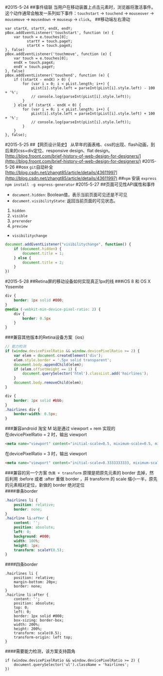 #2015-5-24
##事件级联
当用户在移动装置上点击元素时，浏览器将激活事件。这个动作通常会触发一系列如下事件：`touchstart` → `touchend` → `mouseover` → `mousemove` → `mousedown` → `mouseup` → `click`。
##移动端左右滑动
```
var startX, startY, endX, endY;
pBox.addEventListener('touchstart', function (e) {
	var touch = e.touches[0];
          startY = touch.pageY;
          startX = touch.pageX;
}, false)
pBox.addEventListener('touchmove', function (e) {
	var touch = e.touches[0];
	endX = touch.pageX;
	endY = touch.pageY;
}, false)
pBox.addEventListener('touchend', function (e) {
	if ((startX - endX) > 0) {
		for (var i = 0; i < pList.length; i++) {
			pList[i].style.left = parseInt(pList[i].style.left) - 100 + '%';
			// console.log(parseInt(pList[i].style.left));
		}
	} else if (startX - endX < 0) {
		for (var i = 0; i < pList.length; i++) {
			pList[i].style.left = parseInt(pList[i].style.left) + 100 + '%';
			// console.log(parseInt(pList[i].style.left));
		}
	}
}, false);
```
#2015-5-25
##【网页设计简史】
从早年的画表格、css的出现、flash动画，到后来的css+div定位、responsive design、flat design。  
[http://blog.froont.com/brief-history-of-web-design-for-designers/](http://blog.froont.com/brief-history-of-web-design-for-designers/)
#2015-5-26
##osx `git`自动补全
[http://blog.csdn.net/zhangt85/article/details/43611997](http://blog.csdn.net/zhangt85/article/details/43611997)
##`npm` 安装 `express`
`npm install -g express-generator`
#2015-5-27
##页面可见性API属性和事件  
- `document.hidden`: Boolean值，表示当前页面可见还是不可见  
- `document.visibilityState`: 返回当前页面的可见状态。
 1. `hidden`
 2. `visible`
 3. `prerender`
 4. `preview`  
- `visibilitychange`
```javascript
document.addEventListener("visibilitychange", function() {
	if (document.hidden) {
		document.title = 1;
	} else {
		document.title = 2;
	}
})
```
#2015-5-28
##Retina屏的移动设备如何实现真正1px的线
###iOS 8 和 OS X Yosemite
```css
div {
	border: 1px solid #000;
}
@media (-webkit-min-device-pixel-ratio: 2) {
	div {
		border: 0.5px
	}
}
```
###兼容其他版本的Retina设备方案（ios）
```javascript
// 能力检测
if (window.devicePixelRatio && window.devicePixelRatio >= 2) {
	var elem = document.createElement('div');
	elem.style.border = '.5px solid transparent';
	document.body.appendChild(elem);
	if (elem.offsetHeight == 1) {
		document.querySelector('html').classList.add('hairlines');
	}
	document.body.removeChild(elem);
}
```
```css
div {
	border: 1px solid #bbb;
}
.hairlines div {
	border-width: 0.5px;
}
```
###兼容android
淘宝 M 站是通过 viewport + rem 实现的  
在devicePixelRatio = 2 时，输出 viewport
```html
<meta name="viewport" content="initial-scale=0.5, miximum-scale=0.5, minimun-scale=0.5, user-scaleable=no">
```
在devicePixelRatio = 3 时，输出 viewport  
```html
<meta name="viewport" content="initial-scale=0.3333333333, miximum-scale=0.3333333333, minimun-scale=0.3333333333, user-scaleable=no">
```
###兼容的另一个方案 `伪类 + transform`
原理是把原先元素的 border 去掉，然后利用 :before 或者 :after 重做 border ，并 transform 的 scale 缩小一半，原先的元素相对定位，新做的 border 绝对定位  
####单条border
```css
.hairlines li {
	position: relative;
	border: none;
}
.hairline li:after {
	content: '';
	position: absolute;
	left: 0;
	background: #000;
	width: 100%;
	height: 1px;
	transform: scaleY(0.5);
}
```
####四条border
```
.hairlines li {
	position: relative;
	margin-bottom: 20px;
	border: none;
}
.hairline li:after {
	content: '';
	position: absolute;
	top: 0;
	left: 0;
	border: 1px solid #000;
	box-sizing: border-box;
	width: 200%;
	height: 200%;
	transform: scale(0.5);
	transform-origin: left top;
}
```
####需要能力检测，该方案支持圆角
```
if (window.devicePixelRatio && window.devicePixelRatio >= 2) {
	document.querySelector('ul').className = 'hairlines';
})
```

